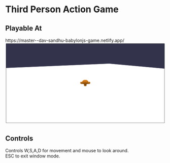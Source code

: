 <h1>Third Person Action Game</h1>

<h2>Playable At</h2> 
https://master--dav-sandhu-babylonjs-game.netlify.app/
<br />
<a href="https://master--dav-sandhu-babylonjs-game.netlify.app/"><img src="https://github.com/Dav-Sandhu/BabylonJS-Game/blob/master/screenshot.png" alt="" /></a>

<h2>Controls</h2>
Controls W,S,A,D for movement and mouse to look around.<br />
ESC to exit window mode.
